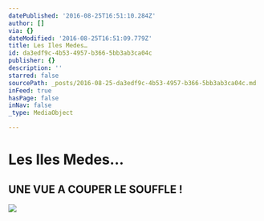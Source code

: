 ```yaml
---
datePublished: '2016-08-25T16:51:10.284Z'
author: []
via: {}
dateModified: '2016-08-25T16:51:09.779Z'
title: Les Iles Medes…
id: da3edf9c-4b53-4957-b366-5bb3ab3ca04c
publisher: {}
description: ''
starred: false
sourcePath: _posts/2016-08-25-da3edf9c-4b53-4957-b366-5bb3ab3ca04c.md
inFeed: true
hasPage: false
inNav: false
_type: MediaObject

---
```

# Les Iles Medes...

## UNE VUE A COUPER LE SOUFFLE !
![](https://the-grid-user-content.s3-us-west-2.amazonaws.com/9fee201a-4e11-4798-984b-9c251f3d0adc.jpg)